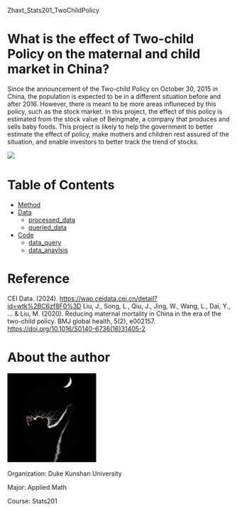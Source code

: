 Zhaxt_Stats201_TwoChildPolicy

# What is the effect of Two-child Policy on the maternal and child market in China?

Since the announcement of the Two-child Policy on October 30, 2015 in China, the population is expected to be in a different situation before and after 2016. However, there is meant to be more areas influneced by this policy, such as the stock market. In this project, the effect of this policy is estimated from the stock value of Beingmate, a company that produces and sells baby foods. This project is likely to help the government to better estimate the effect of policy, make mothers and children rest assured of the situation, and enable investors to better track the trend of stocks.

<img src="Birth_rate.jpg" width=1000>

# Table of Contents
- [Method](/Method)
- [Data](/Data)
  - [processed_data](/Data/processed_data)
  - [queried_data](/Data/queried_data)
- [Code](/Code)
  - [data_query](/Code/data_query)
  - [data_anaylsis](/Code/data_anaylsis)

# Reference
CEI Data. (2024). https://wap.ceidata.cei.cn/detail?id=wtk%2BC6zf8F0%3D
Liu, J., Song, L., Qiu, J., Jing, W., Wang, L., Dai, Y., ... & Liu, M. (2020). Reducing maternal mortality in China in the era of the two-child policy. BMJ global health, 5(2), e002157. https://doi.org/10.1016/S0140-6736(16)31405-2

# About the author
<img src="headshot.jpg" width=200>

Organization: Duke Kunshan University

Major: Applied Math

Course: Stats201
